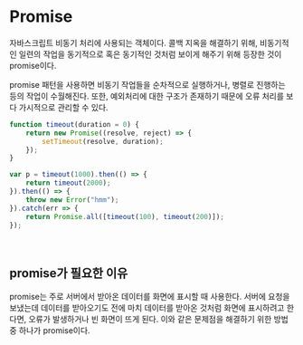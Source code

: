 # Promise
자바스크립트 비동기 처리에 사용되는 객체이다. 콜백 지옥을 해결하기 위해, 비동기적인 일련의 작업을 동기적으로 혹은 동기적인 것처럼 보이게 해주기 위해 등장한 것이 promise이다.

promise 패턴을 사용하면 비동기 작업들을 순차적으로 실행하거나, 병렬로 진행하는 등의 작업이 수월해진다. 또한, 예외처리에 대한 구조가 존재하기 때문에 오류 처리를 보다 가시적으로 관리할 수 있다.

```js
function timeout(duration = 0) {
    return new Promise((resolve, reject) => {
        setTimeout(resolve, duration);
    });
}

var p = timeout(1000).then(() => {
    return timeout(2000);
}).then(() => {
    throw new Error("hmm");
}).catch(err => {
    return Promise.all([timeout(100), timeout(200)]);
});
```

<br>

## promise가 필요한 이유
promise는 주로 서버에서 받아온 데이터를 화면에 표시할 때 사용한다. 서버에 요청을 보냈는데 데이터를 받아오기도 전에 마치 데이터를 받아온 것처럼 화면에 표시하려고 한다면, 오류가 발생하거나 빈 화면이 뜨게 된다. 이와 같은 문제점을 해결하기 위한 방법 중 하나가 promise이다.
